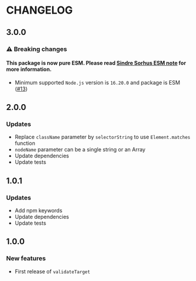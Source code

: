 # CHANGELOG

## 3.0.0

### ⚠️ Breaking changes

#### **This package is now pure ESM.** Please read [Sindre Sorhus ESM note](https://gist.github.com/sindresorhus/a39789f98801d908bbc7ff3ecc99d99c) for more information.

- Minimum supported `Node.js` version is `16.20.0` and package is ESM ([#13](https://github.com/yoriiis/validate-target/pull/13))

## 2.0.0

### Updates

- Replace `className` parameter by `selectorString` to use `Element.matches` function
- `nodeName` parameter can be a single string or an Array
- Update dependencies
- Update tests

## 1.0.1

### Updates

- Add npm keywords
- Update dependencies
- Update tests

## 1.0.0

### New features

- First release of `validateTarget`
